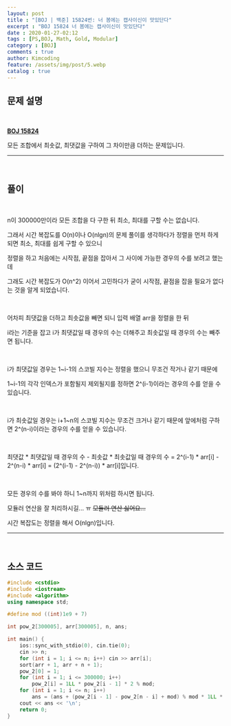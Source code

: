 ```yaml
---
layout: post
title : "[BOJ | 백준] 15824번: 너 봄에는 캡사이신이 맛있단다"
excerpt : "BOJ 15824 너 봄에는 캡사이신이 맛있단다"
date : 2020-01-27-02:12
tags : [PS,BOJ, Math, Gold, Modular]
category : [BOJ]
comments : true
author: Kimcoding
feature: /assets/img/post/5.webp
catalog : true
---
```




## 문제 설명

<br/>

**[BOJ 15824](https://www.acmicpc.net/problem/15824)**

모든 조합에서 최솟값, 최댓값을 구하여 그 차이만큼 더하는 문제입니다.

---
<br/>

## 풀이

<br/>

n이 300000만이라 모든 조합을 다 구한 뒤 최소, 최대를 구할 수는 없습니다. 

그래서 시간 복잡도를 O(n)이나 O(nlgn)의 문제 풀이를 생각하다가 정렬을 먼저 하게 되면 최소, 최대를 쉽게 구할 수 있으니 

정렬을 하고 처음에는 시작점, 끝점을 잡아서 그 사이에 가능한 경우의 수를 보려고 했는데 

그래도 시간 복잡도가 O(n^2) 이어서 고민하다가 굳이 시작점, 끝점을 잡을 필요가 없다는 것을 알게 되었습니다.

<br/>

어차피 최댓값을 더하고 최솟값을 빼면 되니 입력 배열 arr을 정렬을 한 뒤

i라는 기준을 잡고 i가 최댓값일 때 경우의 수는 더해주고 최솟값일 때 경우의 수는 빼주면 됩니다.

<br/>

i가 최댓값일 경우는 1~i-1의 스코빌 지수는 정렬을 했으니 무조건 작거나 같기 때문에

1~i-1의 각각 인덱스가 포함될지 제외될지를 정하면 2^(i-1)이라는 경우의 수를 얻을 수 있습니다.

<br/>

 i가 최솟값일 경우는 i+1~n의 스코빌 지수는 무조건 크거나 같기 때문에 앞에처럼 구하면 2^(n-i)이라는 경우의 수를 얻을 수 있습니다.

<br/>

최댓값 * 최댓값일 때 경우의 수 - 최솟값 * 최솟값일 때 경우의 수 = 2^(i-1) * arr[i] - 2^(n-i) * arr[i] =  (2^(i-1) - 2^(n-i)) * arr[i]입니다.

<br/>

모든 경우의 수를 봐야 하니 1~n까지 위처럼 하시면 됩니다.

모듈러 연산을 잘 처리하시길... ㅠ ~~모듈러 연산 싫어요...~~

시간 복잡도는 정렬을 해서 O(nlgn)입니다.



---

<br/>

## <i class="fa fa-code"></i> 소스 코드

```cpp
#include <cstdio>
#include <iostream>
#include <algorithm>
using namespace std;

#define mod ((int)1e9 + 7)

int pow_2[300005], arr[300005], n, ans;

int main() {
	ios::sync_with_stdio(0), cin.tie(0);
	cin >> n;
	for (int i = 1; i <= n; i++) cin >> arr[i];
	sort(arr + 1, arr + n + 1);
	pow_2[0] = 1;
	for (int i = 1; i <= 300000; i++)
		pow_2[i] = 1LL * pow_2[i - 1] * 2 % mod;
	for (int i = 1; i <= n; i++)
		ans = (ans + (pow_2[i - 1] - pow_2[n - i] + mod) % mod * 1LL * arr[i]) % mod;
	cout << ans << '\n';
	return 0;
}
```

